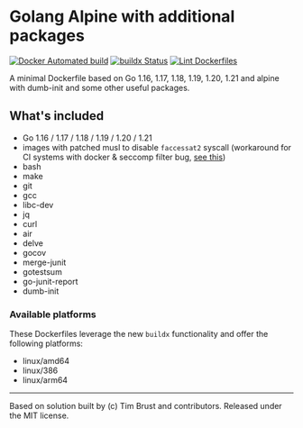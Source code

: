 # Golang Alpine with additional packages

[![Docker Automated build](https://img.shields.io/docker/automated/neur0toxine/golang-alpine.svg)](https://hub.docker.com/r/neur0toxine/golang-alpine/)
[![buildx Status](https://github.com/Neur0toxine/docker-golang-alpine/workflows/buildx/badge.svg)](https://github.com/Neur0toxine/docker-golang-alpine/actions?query=workflow%3Abuildx)
[![Lint Dockerfiles](https://github.com/Neur0toxine/docker-golang-alpine/workflows/Lint%20Dockerfiles/badge.svg)](https://github.com/Neur0toxine/docker-golang-alpine/actions?query=workflow%3A%22Lint+Dockerfiles%22)

A minimal Dockerfile based on Go 1.16, 1.17, 1.18, 1.19, 1.20, 1.21 and alpine with dumb-init and some other useful packages.

## What's included

- Go 1.16 / 1.17 / 1.18 / 1.19 / 1.20 / 1.21
- images with patched musl to disable `faccessat2` syscall (workaround for CI systems with docker & seccomp filter bug, [see this](https://wiki.alpinelinux.org/wiki/Release_Notes_for_Alpine_3.14.0#faccessat2))
- bash
- make
- git
- gcc
- libc-dev
- jq
- curl
- air
- delve
- gocov
- merge-junit
- gotestsum
- go-junit-report
- dumb-init

### Available platforms

These Dockerfiles leverage the new `buildx` functionality and offer the following platforms:

- linux/amd64
- linux/386
- linux/arm64

---

Based on solution built by (c) Tim Brust and contributors. Released under the MIT license.
